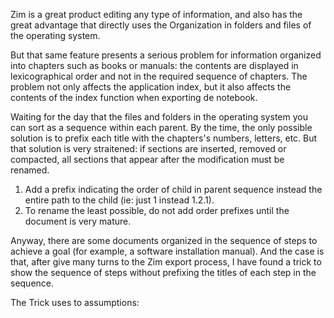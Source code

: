 Zim is a great product editing any type of information, and also has the great advantage that directly uses the Organization in folders and files of the operating system.

But that same feature presents a serious problem for information organized into chapters such as books or manuals: the contents are displayed in lexicographical order and not in the required sequence of chapters. The problem not only affects the application index, but it also affects the contents of the index function when exporting de notebook.

Waiting for the day that the files and folders in the operating system you can sort as a sequence within each parent. By the time, the only possible solution is to prefix each title with the chapters's numbers, letters, etc. But that solution is very straitened: if sections are inserted, removed or compacted,  all sections that appear after the modification must be renamed. 

1. Add a prefix indicating the order of child in parent sequence instead the entire path to the child (ie: just 1 instead 1.2.1).
2. To rename the least possible, do not add order prefixes until the document is very mature.

Anyway, there are some documents organized in the sequence of steps to achieve a goal (for example, a software installation manual). And the case is that, after give many turns to the Zim export process, I have found a trick to show the sequence of steps without prefixing the titles of each step in the sequence.

The Trick uses to assumptions:




